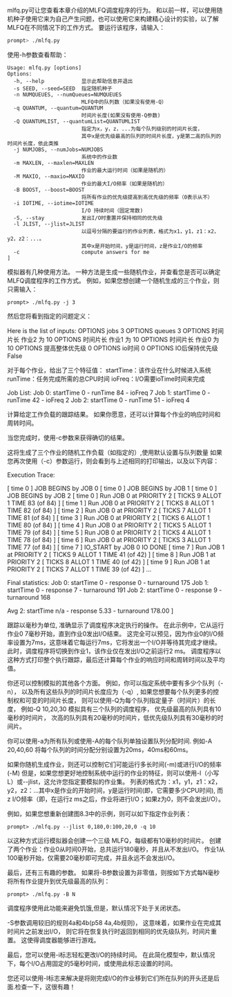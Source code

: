 mlfq.py可让您查看本章介绍的MLFQ调度程序的行为。 
和以前一样，可以使用随机种子使用它来为自己产生问题，也可以使用它来构建精心设计的实验，以了解MLFQ在不同情况下的工作方式。
要运行该程序，请输入：

```bash
prompt> ./mlfq.py
```

使用-h参数查看帮助：
```
Usage: mlfq.py [options]
Options:
  -h, --help            显示此帮助信息并退出
  -s SEED, --seed=SEED  指定随机种子
  -n NUMQUEUES, --numQueues=NUMQUEUES
                        MLFQ中的队列数（如果没有使用-Q）
  -q QUANTUM, --quantum=QUANTUM
                        时间片长度(如果没有使用-Q参数)
  -Q QUANTUMLIST, --quantumList=QUANTUMLIST
                        指定为x，y，z，...为每个队列级别的时间片长度，
                        其中x是优先级最高的队列的时间片长度，y是第二高的队列的时间片长度，依此类推
  -j NUMJOBS, --numJobs=NUMJOBS
                        系统中的作业数
  -m MAXLEN, --maxlen=MAXLEN
                        作业的最大运行时间（如果是随机的）
  -M MAXIO, --maxio=MAXIO
                        作业的最大I/O频率（如果是随机的）
  -B BOOST, --boost=BOOST
                        将所有作业的优先级提高到高优先级的频率（0表示从不）
  -i IOTIME, --iotime=IOTIME
                        I/O 持续时间（固定常数)
  -S, --stay            发出I/O时重置并保持相同的优先级
  -l JLIST, --jlist=JLIST
                        以逗号分隔的要运行的作业列表，格式为x1，y1，z1：x2，y2，z2：...。
                        其中x是开始时间，y是运行时间，z是作业I/O的频率
  -c                    compute answers for me
]
```

模拟器有几种使用方法。 
一种方法是生成一些随机作业，并查看您是否可以确定MLFQ调度程序的工作方式。 
例如，如果您想创建一个随机生成的三个作业，则只需输入：

```
prompt> ./mlfq.py -j 3
```

然后您将看到指定的问题定义：

Here is the list of inputs:
OPTIONS jobs 3
OPTIONS queues 3
OPTIONS 时间片长  作业2 为  10
OPTIONS 时间片长  作业1 为  10
OPTIONS 时间片长  作业0 为  10
OPTIONS 提高整体优先级 0
OPTIONS io时间 0
OPTIONS IO后保持优先级 False


对于每个作业，给出了三个特征值：
startTime：该作业在什么时候进入系统
runTime：任务完成所需的总CPU时间
ioFreq：I/O需要ioTime时间来完成

Job List:
  Job  0: startTime   0 - runTime  84 - ioFreq   7
  Job  1: startTime   0 - runTime  42 - ioFreq   2
  Job  2: startTime   0 - runTime  51 - ioFreq   4

计算给定工作负载的跟踪结果。
如果你愿意，还可以计算每个作业的响应时间和周转时间。

当您完成时，使用-c参数来获得确切的结果。

这将生成了三个作业的随机工作负载（如指定的）,使用默认设置与队列数量
如果您再次使用（-c）参数运行，则会看到与上述相同的打印输出，以及以下内容：

Execution Trace:

[ time 0 ] JOB BEGINS by JOB 0
[ time 0 ] JOB BEGINS by JOB 1
[ time 0 ] JOB BEGINS by JOB 2
[ time 0 ] Run JOB 0 at PRIORITY 2 [ TICKS 9 ALLOT 1 TIME 83 (of 84) ]
[ time 1 ] Run JOB 0 at PRIORITY 2 [ TICKS 8 ALLOT 1 TIME 82 (of 84) ]
[ time 2 ] Run JOB 0 at PRIORITY 2 [ TICKS 7 ALLOT 1 TIME 81 (of 84) ]
[ time 3 ] Run JOB 0 at PRIORITY 2 [ TICKS 6 ALLOT 1 TIME 80 (of 84) ]
[ time 4 ] Run JOB 0 at PRIORITY 2 [ TICKS 5 ALLOT 1 TIME 79 (of 84) ]
[ time 5 ] Run JOB 0 at PRIORITY 2 [ TICKS 4 ALLOT 1 TIME 78 (of 84) ]
[ time 6 ] Run JOB 0 at PRIORITY 2 [ TICKS 3 ALLOT 1 TIME 77 (of 84) ]
[ time 7 ] IO_START by JOB 0
IO DONE
[ time 7 ] Run JOB 1 at PRIORITY 2 [ TICKS 9 ALLOT 1 TIME 41 (of 42) ]
[ time 8 ] Run JOB 1 at PRIORITY 2 [ TICKS 8 ALLOT 1 TIME 40 (of 42) ]
[ time 9 ] Run JOB 1 at PRIORITY 2 [ TICKS 7 ALLOT 1 TIME 39 (of 42) ]
...

Final statistics:
  Job  0: startTime   0 - response   0 - turnaround 175
  Job  1: startTime   0 - response   7 - turnaround 191
  Job  2: startTime   0 - response   9 - turnaround 168

  Avg  2: startTime n/a - response 5.33 - turnaround 178.00
]


跟踪以毫秒为单位, 准确显示了调度程序决定执行的操作。 
在此示例中，它从运行作业0 7毫秒开始，直到作业0发出I/O结束。
这完全可以预见，因为作业0的I/O频率设置为7ms，这意味着它每运行7ms，它将发出一个I/O并等待其完成才继续。
此时，调度程序将切换到作业1，该作业仅在发出I/O之前运行2 ms。 
调度程序以这种方式打印整个执行跟踪，最后还计算每个作业的响应时间和周转时间以及平均值。

你还可以控制模拟的其他各个方面。 
例如，你可以指定系统中要有多少个队列（-n），
以及所有这些队列的时间片长度应为（-q）,
如果您想要每个队列更多的控制权和可变的时间片长度，
则可以使用-Q为每个队列指定量子（时间片）的长度，
例如-Q 10,20,30 模拟具有三个队列的调度程序， 优先级最高的队列具有10毫秒的时间片，
次高的队列具有20毫秒的时间片，低优先级队列具有30毫秒的时间片。

你可以使用-a为所有队列或使用-A的每个队列单独设置队列分配时间.
例如-A 20,40,60 将每个队列的时间分配分别设置为20ms，40ms和60ms。

如果你随机生成作业，则还可以控制它们可能运行多长时间(-m)或进行I/O的频率(-M)
但是，如果您想更好地控制系统中运行的作业的特征，则可以使用-l（小写L）或--jlist，这允许您指定要模拟的作业集。
列表的格式为：x1，y1，z1：x2，y2，z2：...其中x是作业的开始时间，y是运行时间(即，它需要多少CPU时间),
而z I/O频率（即，在运行z ms之后，作业将进行I/O；如果z为0，则不会发出I/O）。

例如，如果您想重新创建图8.3中的示例，则可以如下指定作业列表：

```
prompt> ./mlfq.py --jlist 0,180,0:100,20,0 -q 10 
```

以这种方式运行模拟器会创建一个三级 MLFQ，每级都有10毫秒的时间片。 
创建了两个作业：作业0从时间0开始，总共运行180毫秒，并且从不发出I/O。
作业1从100毫秒开始，仅需要20毫秒即可完成，并且永远不会发出I/O。

最后，还有三有趣的参数。 
如果将-B参数设置为非零值，则按如下方式每N毫秒将所有作业提升到优先级最高的队列：

```
prompt> ./mlfq.py -B N 
```

调度程序使用此功能来避免饥饿,但是，默认情况下处于关闭状态。

-S参数调用较旧的规则4a和4b(p58 4a,4b规则)，
这意味着，如果作业在完成其时间片之前发出I/O，
则它将在恢复执行时返回到相同的优先级队列，时间片重置。
这使得调度器能够进行游戏。

最后，您可以使用-i标志轻松更改I/O的持续时间。 在此简化模型中，默认情况下，每个I/O占用固定的5毫秒时间，或使用此标志设置的时间。 

您还可以使用-I标志来解决是将刚完成I/O的作业移到它们所在队列的开头还是后面.检查一下，这很有趣！
